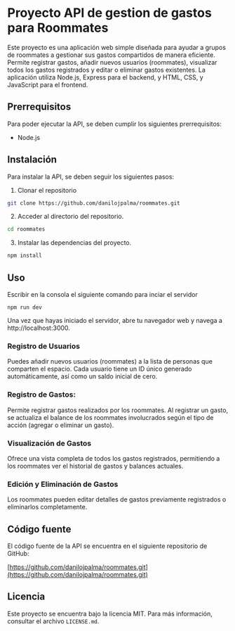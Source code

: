 # Proyecto API de gestion de gastos para Roommates

Este proyecto es una aplicación web simple diseñada para ayudar a grupos de roommates a gestionar sus gastos compartidos de manera eficiente. Permite registrar gastos, añadir nuevos usuarios (roommates), visualizar todos los gastos registrados y editar o eliminar gastos existentes. La aplicación utiliza Node.js, Express para el backend, y HTML, CSS, y JavaScript para el frontend.


## Prerrequisitos

Para poder ejecutar la API, se deben cumplir los siguientes prerrequisitos:

- Node.js 

## Instalación

Para instalar la API, se deben seguir los siguientes pasos:

1. Clonar el repositorio
```bash
git clone https://github.com/danilojpalma/roommates.git
```
2. Acceder al directorio del repositorio.
```bash
cd roommates
```
3. Instalar las dependencias del proyecto.
```bash
npm install
```

## Uso

Escribir en la consola el siguiente comando para inciar el servidor

```shell
npm run dev
```
Una vez que hayas iniciado el servidor, abre tu navegador web y navega a http://localhost:3000.

### Registro de Usuarios
Puedes añadir nuevos usuarios (roommates) a la lista de personas que comparten el espacio. Cada usuario tiene un ID único generado automáticamente, así como un saldo inicial de cero.

### Registro de Gastos:
Permite registrar gastos realizados por los roommates. Al registrar un gasto, se actualiza el balance de los roommates involucrados según el tipo de acción (agregar o eliminar un gasto).

### Visualización de Gastos 
Ofrece una vista completa de todos los gastos registrados, permitiendo a los roommates ver el historial de gastos y balances actuales.

### Edición y Eliminación de Gastos 
Los roommates pueden editar detalles de gastos previamente registrados o eliminarlos completamente.



## Código fuente

El código fuente de la API se encuentra en el siguiente repositorio de GitHub:

[https://github.com/danilojpalma/roommates.git](https://github.com/danilojpalma/roommates.git)


## Licencia

Este proyecto se encuentra bajo la licencia MIT. Para más información, consultar el archivo `LICENSE.md`.